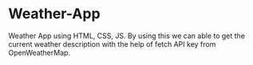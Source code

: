 # Weather-App
Weather App using HTML, CSS, JS. By using this we can able to get the current weather description with the help of fetch API key from OpenWeatherMap.
